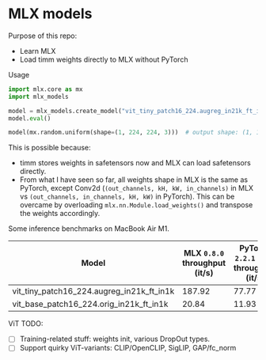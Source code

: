 # MLX models

Purpose of this repo:

- Learn MLX
- Load timm weights directly to MLX without PyTorch

Usage

```python
import mlx.core as mx
import mlx_models

model = mlx_models.create_model("vit_tiny_patch16_224.augreg_in21k_ft_in1k", pretrained=True)
model.eval()

model(mx.random.uniform(shape=(1, 224, 224, 3)))  # output shape: (1, 1000)
```

This is possible because:

- timm stores weights in safetensors now and MLX can load safetensors directly.
- From what I have seen so far, all weights shape in MLX is the same as PyTorch, except Conv2d (`(out_channels, kH, kW, in_channels)` in MLX vs `(out_channels, in_channels, kH, kW)` in PyTorch). This can be overcame by overloading `mlx.nn.Module.load_weights()` and transpose the weights accordingly.

Some inference benchmarks on MacBook Air M1.

Model | MLX `0.8.0` throughput (it/s) | PyTorch `2.2.1` (`cpu`) throughput (it/s) | PyTorch `2.2.1` (`mps`) throughput (it/s)
------|-------------------------------|-------------------------------------------|------------------------------------------
vit_tiny_patch16_224.augreg_in21k_ft_in1k | 187.92 | 77.77 | 68.58
vit_base_patch16_224.orig_in21k_ft_in1k | 20.84 | 11.93 | 26.26

ViT TODO:

- [ ] Training-related stuff: weights init, various DropOut types.
- [ ] Support quirky ViT-variants: CLIP/OpenCLIP, SigLIP, GAP/fc_norm
